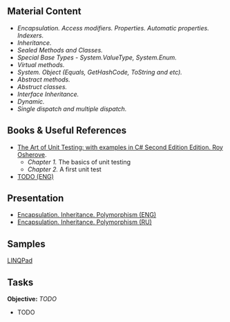 ## Material Content 
- *Encapsulation. Access modifiers. Properties. Automatic properties. Indexers.*
- *Inheritance.*
- *Sealed Methods and Classes.*
- *Special Base Types - System.ValueType, System.Enum.*
- *Virtual methods.*
- *System. Object (Equals, GetHashCode, ToString and etc).*
- *Abstract methods.*
- *Abstruct classes.*
- *Interface Inheritance.*
- *Dynamic.*
- *Single dispatch and multiple dispatch.*

## Books & Useful References 
- [The Art of Unit Testing: with examples in C# Second Edition Edition. Roy Osherove](https://livebook.manning.com/#!/book/the-art-of-unit-testing-second-edition/chapter-1/1).
   - *Chapter 1.* The basics of unit testing
   - *Chapter 2.* A first unit test
- [TODO (ENG)]()

## Presentation 
- [Encapsulation. Inheritance. Polymorphism (ENG)]()
- [Encapsulation. Inheritance. Polymorphism (RU)]()

## Samples 
[LINQPad]()

## Tasks  
**Objective:** *TODO*
  - TODO

